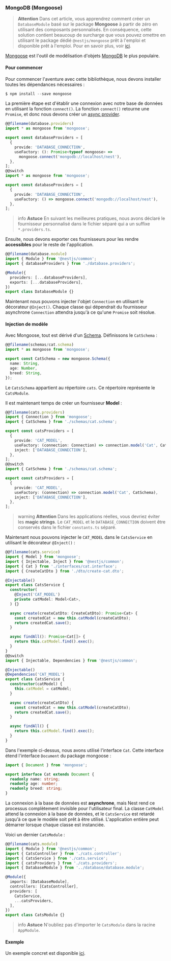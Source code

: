 ### MongoDB (Mongoose)

> **Attention** Dans cet article, vous apprendrez comment créer un `DatabaseModule` basé sur le package **Mongoose** à partir de zéro en utilisant des composants personnalisés. En conséquence, cette solution contient beaucoup de surcharge que vous pouvez omettre en utilisant le package dédié `@nestjs/mongoose` prêt à l'emploi et disponible prêt à l'emploi. Pour en savoir plus, voir [ici](/techniques/mongodb).

[Mongoose](https://mongoosejs.com) est l'outil de modélisation d'objets [MongoDB](https://www.mongodb.org/) le plus populaire.

#### Pour commencer

Pour commencer l'aventure avec cette bibliothèque, nous devons installer toutes les dépendances nécessaires :

```typescript
$ npm install --save mongoose
```

La première étape est d'établir une connexion avec notre base de données en utilisant la fonction `connect()`. La fonction `connect()` retourne une `Promise`, et donc nous devons créer un [async provider](/fundamentals/async-components).

```typescript
@@filename(database.providers)
import * as mongoose from 'mongoose';

export const databaseProviders = [
  {
    provide: 'DATABASE_CONNECTION',
    useFactory: (): Promise<typeof mongoose> =>
      mongoose.connect('mongodb://localhost/nest'),
  },
];
@@switch
import * as mongoose from 'mongoose';

export const databaseProviders = [
  {
    provide: 'DATABASE_CONNECTION',
    useFactory: () => mongoose.connect('mongodb://localhost/nest'),
  },
];
```

> info **Astuce** En suivant les meilleures pratiques, nous avons déclaré le fournisseur personnalisé dans le fichier séparé qui a un suffixe `*.providers.ts`.

Ensuite, nous devons exporter ces fournisseurs pour les rendre **accessibles** pour le reste de l'application.

```typescript
@@filename(database.module)
import { Module } from '@nestjs/common';
import { databaseProviders } from './database.providers';

@Module({
  providers: [...databaseProviders],
  exports: [...databaseProviders],
})
export class DatabaseModule {}
```

Maintenant nous pouvons injecter l'objet `Connection` en utilisant le décorateur `@Inject()`. Chaque classe qui dépendrait du fournisseur asynchrone `Connection` attendra jusqu'à ce qu'une `Promise` soit résolue.

#### Injection de modèle

Avec Mongoose, tout est dérivé d'un [Schema](https://mongoosejs.com/docs/guide.html). Définissons le `CatSchema` :

```typescript
@@filename(schemas/cat.schema)
import * as mongoose from 'mongoose';

export const CatSchema = new mongoose.Schema({
  name: String,
  age: Number,
  breed: String,
});
```

Le `CatsSchema` appartient au répertoire `cats`. Ce répertoire représente le `CatsModule`.

Il est maintenant temps de créer un fournisseur **Model** :

```typescript
@@filename(cats.providers)
import { Connection } from 'mongoose';
import { CatSchema } from './schemas/cat.schema';

export const catsProviders = [
  {
    provide: 'CAT_MODEL',
    useFactory: (connection: Connection) => connection.model('Cat', CatSchema),
    inject: ['DATABASE_CONNECTION'],
  },
];
@@switch
import { CatSchema } from './schemas/cat.schema';

export const catsProviders = [
  {
    provide: 'CAT_MODEL',
    useFactory: (connection) => connection.model('Cat', CatSchema),
    inject: ['DATABASE_CONNECTION'],
  },
];
```

> warning **Attention** Dans les applications réelles, vous devriez éviter les **magic strings**. Le `CAT_MODEL` et le `DATABASE_CONNECTION` doivent être conservés dans le fichier `constants.ts` séparé.

Maintenant nous pouvons injecter le `CAT_MODEL` dans le `CatsService` en utilisant le décorateur `@Inject()` :

```typescript
@@filename(cats.service)
import { Model } from 'mongoose';
import { Injectable, Inject } from '@nestjs/common';
import { Cat } from './interfaces/cat.interface';
import { CreateCatDto } from './dto/create-cat.dto';

@Injectable()
export class CatsService {
  constructor(
    @Inject('CAT_MODEL')
    private catModel: Model<Cat>,
  ) {}

  async create(createCatDto: CreateCatDto): Promise<Cat> {
    const createdCat = new this.catModel(createCatDto);
    return createdCat.save();
  }

  async findAll(): Promise<Cat[]> {
    return this.catModel.find().exec();
  }
}
@@switch
import { Injectable, Dependencies } from '@nestjs/common';

@Injectable()
@Dependencies('CAT_MODEL')
export class CatsService {
  constructor(catModel) {
    this.catModel = catModel;
  }

  async create(createCatDto) {
    const createdCat = new this.catModel(createCatDto);
    return createdCat.save();
  }

  async findAll() {
    return this.catModel.find().exec();
  }
}
```

Dans l'exemple ci-dessus, nous avons utilisé l'interface `Cat`. Cette interface étend l'interface `Document` du package mongoose :

```typescript
import { Document } from 'mongoose';

export interface Cat extends Document {
  readonly name: string;
  readonly age: number;
  readonly breed: string;
}
```

La connexion à la base de données est **asynchrone**, mais Nest rend ce processus complètement invisible pour l'utilisateur final. La classe `CatModel` attend la connexion à la base de données, et le `CatsService` est retardé jusqu'à ce que le modèle soit prêt à être utilisé. L'application entière peut démarrer lorsque chaque classe est instanciée.

Voici un dernier `CatsModule` :

```typescript
@@filename(cats.module)
import { Module } from '@nestjs/common';
import { CatsController } from './cats.controller';
import { CatsService } from './cats.service';
import { catsProviders } from './cats.providers';
import { DatabaseModule } from '../database/database.module';

@Module({
  imports: [DatabaseModule],
  controllers: [CatsController],
  providers: [
    CatsService,
    ...catsProviders,
  ],
})
export class CatsModule {}
```

> info **Astuce** N'oubliez pas d'importer le `CatsModule` dans la racine `AppModule`.

#### Exemple

Un exemple concret est disponible [ici](https://github.com/nestjs/nest/tree/master/sample/14-mongoose-base).